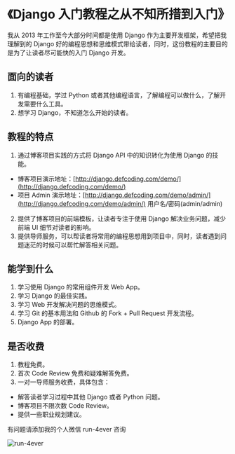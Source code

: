 # 《Django 入门教程之从不知所措到入门》

我从 2013 年工作至今大部分时间都是使用 Django 作为主要开发框架，希望把我理解到的 Django 好的编程思想和思维模式带给读者，同时，这份教程的主要目的是为了让读者尽可能快的入门 Django 开发。

## 面向的读者
1. 有编程基础，学过 Python 或者其他编程语言，了解编程可以做什么，了解开发需要什么工具。
2. 想学习 Django，不知道怎么开始的读者。

## 教程的特点
1. 通过博客项目实践的方式将 Django API 中的知识转化为使用 Django 的技能。

  - 博客项目演示地址：[http://django.defcoding.com/demo/](http://django.defcoding.com/demo/)
  - 项目 Admin 演示地址：[http://django.defcoding.com/demo/admin/](http://django.defcoding.com/demo/admin/) 用户名/密码(admin/admin)
2. 提供了博客项目的前端模板，让读者专注于使用 Django 解决业务问题，减少前端 UI 细节对读者的影响。
3. 提供导师服务，可以帮读者将常用的编程思想用到项目中，同时，读者遇到问题迷茫的时候可以帮忙解答相关问题。

## 能学到什么
1. 学习使用 Django 的常用组件开发 Web App。
2. 学习 Django 的最佳实践。
3. 学习 Web 开发解决问题的思维模式。
4. 学习 Git 的基本用法和 Github 的 Fork + Pull Request 开发流程。
5. Django App 的部署。

## 是否收费
1. 教程免费。
2. 首次 Code Review 免费和疑难解答免费。
3. 一对一导师服务收费，具体包含：

  - 解答读者学习过程中其他 Django 或者 Python 问题。
  - 博客项目不限次数 Code Review。
  - 提供一些职业规划建议。

有问题请添加我的个人微信 run-4ever 咨询

![run-4ever](http://cdn.defcoding.com/7AAD92A8-681F-4576-B24D-366CFD9BCFEC.png)

